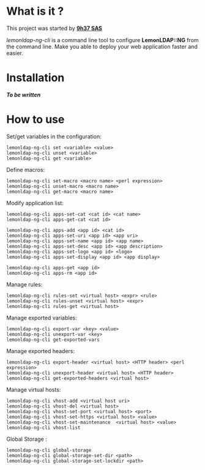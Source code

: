 # What is it ?

This project was started by [**9h37 SAS**](http://9h37.fr)

*lemonldap-ng-cli* is a command line tool to configure **LemonLDAP::NG** from the
command line. Make you able to deploy your web application faster and easier.

# Installation

***To be written***

# How to use

Set/get variables in the configuration:

```
lemonldap-ng-cli set <variable> <value>
lemonldap-ng-cli unset <variable>
lemonldap-ng-cli get <variable>
```

Define macros:

```
lemonldap-ng-cli set-macro <macro name> <perl expression>
lemonldap-ng-cli unset-macro <macro name>
lemonldap-ng-cli get-macro <macro name>
```

Modify application list:

```
lemonldap-ng-cli apps-set-cat <cat id> <cat name>
lemonldap-ng-cli apps-get-cat <cat id>

lemonldap-ng-cli apps-add <app id> <cat id>
lemonldap-ng-cli apps-set-uri <app id> <app uri>
lemonldap-ng-cli apps-set-name <app id> <app name>
lemonldap-ng-cli apps-set-desc <app id> <app description>
lemonldap-ng-cli apps-set-logo <app id> <logo>
lemonldap-ng-cli apps-set-display <app id> <app display>

lemonldap-ng-cli apps-get <app id>
lemonldap-ng-cli apps-rm <app id>
```

Manage rules:

```
lemonldap-ng-cli rules-set <virtual host> <expr> <rule>
lemonldap-ng-cli rules-unset <virtual host> <expr>
lemonldap-ng-cli rules-get <virtual host>
```

Manage exported variables:

```
lemonldap-ng-cli export-var <key> <value>
lemonldap-ng-cli unexport-var <key>
lemonldap-ng-cli get-exported-vars
```

Manage exported headers:

```
lemonldap-ng-cli export-header <virtual host> <HTTP header> <perl expression>
lemonldap-ng-cli unexport-header <virtual host> <HTTP header>
lemonldap-ng-cli get-exported-headers <virtual host>
```

Manage virtual hosts:

```
lemonldap-ng-cli vhost-add <virtual host uri>
lemonldap-ng-cli vhost-del <virtual host>
lemonldap-ng-cli vhost-set-port <virtual host> <port>
lemonldap-ng-cli vhost-set-https <virtual host> <value>
lemonldap-ng-cli vhost-set-maintenance  <virtual host> <value>
lemonldap-ng-cli vhost-list
```

Global Storage :

```
lemonldap-ng-cli global-storage
lemonldap-ng-cli global-storage-set-dir <path>
lemonldap-ng-cli global-storage-set-lockdir <path>
```

